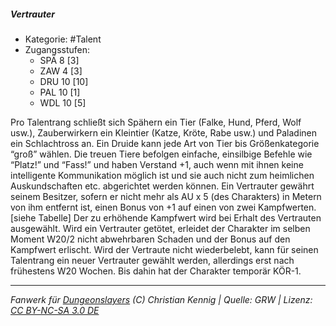 <!---
Dies ist ein Fanwerk für DUNGEONSLAYERS (C) von Christian Kennig

Quellen:      [Dungeonslayers Grundregelwerk](https://dungeonslayers.net/download/Dungeonslayers4.pdf)
              [Talentbeschreibungen](https://www.f-space.de/ds4/tools-talentcards.html)
License:      [CC-BY-NC-SA 4.0](https://creativecommons.org/licenses/by-nc-sa/4.0/deed.de)
Richtlinien:  [Fanwerkrichtlinien](https://www.dungeonslayers.net/fanwerk-richtlinien/)
Autor:        Zauberlehrling
-->

##### Vertrauter

- Kategorie: #Talent
- Zugangsstufen:
  - SPÄ 8 [3]
  - ZAW 4 [3]
  - DRU 10 [10]
  - PAL 10 [1]
  - WDL 10 [5]

Pro Talentrang schließt sich Spähern ein Tier (Falke, Hund, Pferd, Wolf usw.), Zauberwirkern ein Kleintier (Katze, Kröte, Rabe usw.) und Paladinen ein Schlachtross an. Ein Druide kann jede Art von Tier bis Größenkategorie “groß” wählen. Die treuen Tiere befolgen einfache, einsilbige Befehle wie “Platz!” und “Fass!” und haben Verstand +1, auch wenn mit ihnen keine intelligente Kommunikation möglich ist und sie auch nicht zum heimlichen Auskundschaften etc. abgerichtet werden können. Ein Vertrauter gewährt seinem Besitzer, sofern er nicht mehr als AU x 5 (des Charakters) in Metern von ihm entfernt ist, einen Bonus von +1 auf einen von zwei Kampfwerten. [siehe Tabelle] Der zu erhöhende Kampfwert wird bei Erhalt des Vertrauten ausgewählt. Wird ein Vertrauter getötet, erleidet der Charakter im selben Moment W20/2 nicht abwehrbaren Schaden und der Bonus auf den Kampfwert erlischt. Wird der Vertraute nicht wiederbelebt, kann für seinen Talentrang ein neuer Vertrauter gewählt werden, allerdings erst nach frühestens W20 Wochen. Bis dahin hat der Charakter temporär KÖR-1.

---

_Fanwerk für [Dungeonslayers](https://www.dungeonslayers.net/) (C) Christian Kennig | Quelle: GRW | Lizenz: [CC BY-NC-SA 3.0 DE](https://creativecommons.org/licenses/by-nc-sa/3.0/de/)_
